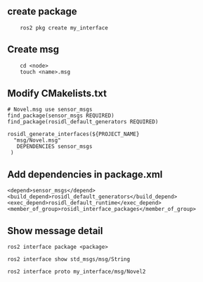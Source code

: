 ## create package
```
    ros2 pkg create my_interface
```


## Create msg
```
    cd <node>
    touch <name>.msg
```


## Modify CMakelists.txt
```
# Novel.msg use sensor_msgs
find_package(sensor_msgs REQUIRED)
find_package(rosidl_default_generators REQUIRED)

rosidl_generate_interfaces(${PROJECT_NAME}
  "msg/Novel.msg"
   DEPENDENCIES sensor_msgs
 )
```

## Add dependencies in package.xml
```
<depend>sensor_msgs</depend>
<build_depend>rosidl_default_generators</build_depend>
<exec_depend>rosidl_default_runtime</exec_depend>
<member_of_group>rosidl_interface_packages</member_of_group>
```


## Show message detail
```
ros2 interface package <package>

ros2 interface show std_msgs/msg/String

ros2 interface proto my_interface/msg/Novel2
```